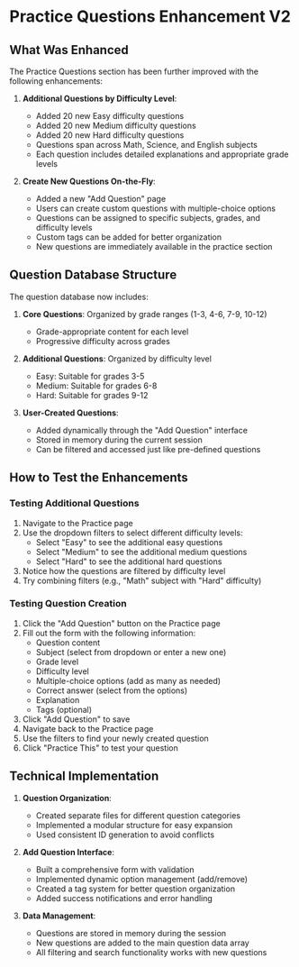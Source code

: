 # Practice Questions Enhancement V2

## What Was Enhanced

The Practice Questions section has been further improved with the following enhancements:

1. **Additional Questions by Difficulty Level**:
   - Added 20 new Easy difficulty questions
   - Added 20 new Medium difficulty questions
   - Added 20 new Hard difficulty questions
   - Questions span across Math, Science, and English subjects
   - Each question includes detailed explanations and appropriate grade levels

2. **Create New Questions On-the-Fly**:
   - Added a new "Add Question" page
   - Users can create custom questions with multiple-choice options
   - Questions can be assigned to specific subjects, grades, and difficulty levels
   - Custom tags can be added for better organization
   - New questions are immediately available in the practice section

## Question Database Structure

The question database now includes:

1. **Core Questions**: Organized by grade ranges (1-3, 4-6, 7-9, 10-12)
   - Grade-appropriate content for each level
   - Progressive difficulty across grades

2. **Additional Questions**: Organized by difficulty level
   - Easy: Suitable for grades 3-5
   - Medium: Suitable for grades 6-8
   - Hard: Suitable for grades 9-12

3. **User-Created Questions**: 
   - Added dynamically through the "Add Question" interface
   - Stored in memory during the current session
   - Can be filtered and accessed just like pre-defined questions

## How to Test the Enhancements

### Testing Additional Questions

1. Navigate to the Practice page
2. Use the dropdown filters to select different difficulty levels:
   - Select "Easy" to see the additional easy questions
   - Select "Medium" to see the additional medium questions
   - Select "Hard" to see the additional hard questions
3. Notice how the questions are filtered by difficulty level
4. Try combining filters (e.g., "Math" subject with "Hard" difficulty)

### Testing Question Creation

1. Click the "Add Question" button on the Practice page
2. Fill out the form with the following information:
   - Question content
   - Subject (select from dropdown or enter a new one)
   - Grade level
   - Difficulty level
   - Multiple-choice options (add as many as needed)
   - Correct answer (select from the options)
   - Explanation
   - Tags (optional)
3. Click "Add Question" to save
4. Navigate back to the Practice page
5. Use the filters to find your newly created question
6. Click "Practice This" to test your question

## Technical Implementation

1. **Question Organization**:
   - Created separate files for different question categories
   - Implemented a modular structure for easy expansion
   - Used consistent ID generation to avoid conflicts

2. **Add Question Interface**:
   - Built a comprehensive form with validation
   - Implemented dynamic option management (add/remove)
   - Created a tag system for better question organization
   - Added success notifications and error handling

3. **Data Management**:
   - Questions are stored in memory during the session
   - New questions are added to the main question data array
   - All filtering and search functionality works with new questions
